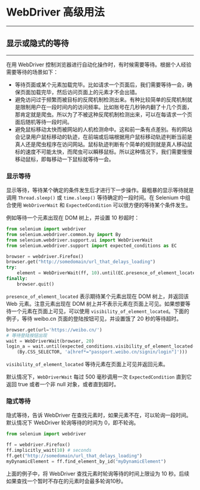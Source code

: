 # WebDriver 高级用法

---

## 显示或隐式的等待

---

在用 WebDriver 控制浏览器进行自动化操作时，有时候需要等待。根据个人经验需要等待的场景如下：

- 等待页面或某个元素加载完毕。比如请求一个页面后，我们需要等待一会，确保页面加载完毕，然后访问页面上的元素才不会出错。
- 避免访问过于频繁而被目标的反爬机制检测出来。有种比较简单的反爬机制就是限制用户在一段时间内的访问频率。比如账号在几秒钟内翻了十几个页面，那肯定就是爬虫。所以为了不被这种反爬机制检测出来，可以在每请求一个页面后随机等待一段时间。
- 避免鼠标移动太快而被网站的人机检测命中。这和前一条有点差别。有的网站会记录用户鼠标移动的轨迹，在前端或后端根据用户鼠标移动轨迹判断当前是真人还是爬虫程序在访问网站。鼠标轨迹判断有个简单的规则就是真人移动鼠标的速度不可能太快，而爬虫可以瞬移鼠标。所以这种情况下，我们需要慢慢移动鼠标，即每移动一下鼠标就等待一会。

### 显示等待

显示等待，等待某个确定的条件发生后才进行下一步操作。最粗暴的显示等待就是调用 `Thread.sleep()` 或 `time.sleep()` 等待确定的一段时间。在 Selenium 中组合使用 `WebDriverWait` 和 `ExpectedCondition` 可以很方便的等待某个条件发生。

例如等待一个元素出现在 DOM 树上，并设置 10 秒超时：

```python
from selenium import webdriver
from selenium.webdriver.common.by import By
from selenium.webdriver.support.ui import WebDriverWait
from selenium.webdriver.support import expected_conditions as EC

browser = webdriver.Firefox()
browser.get("http://somedomain/url_that_delays_loading")
try:
    element = WebDriverWait(ff, 10).until(EC.presence_of_element_located((By.ID, "myDynamicElement")))
finally:
    browser.quit()
```

`presence_of_element_located` 表示期待某个元素出现在 DOM 树上，并返回该 Web 元素。注意元素出现在 DOM 树上并不表示元素在页面上可见。如果想要等待一个元素在页面上可见，可以使用 `visibility_of_element_located`。下面的例子，等待 weibo.cn 页面的登陆按钮可见，并设置饿了 20 秒的等待超时。

```python
browser.get(url='https://weibo.cn/')
# 等待登陆按钮出现
wait = WebDriverWait(browser, 20)
login_a = wait.until(expected_conditions.visibility_of_element_located(
    (By.CSS_SELECTOR, 'a[href*="passport.weibo.cn/signin/login"]')))
```

`visibility_of_element_located` 等待元素在页面上可见并返回元素。

默认情况下，`WebDriverWait` 每过 500 毫秒调用一次 `ExpectedCondition` 直到它返回 true 或者一个非 null 对象，或者直到超时。

### 隐式等待

隐式等待，告诉 WebDriver 在查找元素时，如果元素不在，可以轮询一段时间。默认情况下 WebDriver 轮询等待的时间为 0，即不轮询。

```python
from selenium import webdriver

ff = webdriver.Firefox()
ff.implicitly_wait(10) # seconds
ff.get("http://somedomain/url_that_delays_loading")
myDynamicElement = ff.find_element_by_id("myDynamicElement")
```

 上面的例子中，将 WebDriver 查找元素时轮询等待的时间上限设为 10 秒。后续如果查找一个暂时不存在的元素时会最多轮询10秒。





